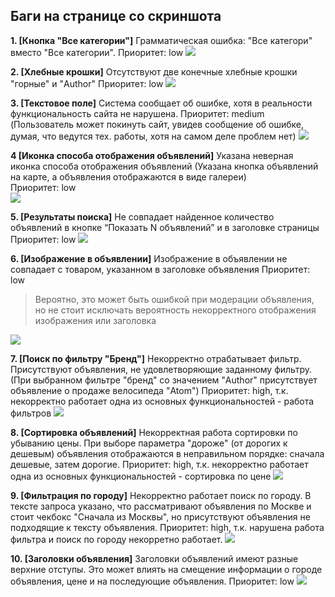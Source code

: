 ## Баги на странице со скриншота

**1. [Кнопка "Все категории"]** Грамматическая ошибка: "Все категори" вместо "Все категории".
Приоритет: low
![](task1_img/b1.png)

**2. [Хлебные крошки]** Отсутствуют две конечные хлебные крошки "горные" и "Author"
Приоритет: low
![](task1_img/b2.png)

**3. [Текстовое поле]** Система сообщает об ошибке, хотя в реальности функциональность сайта не нарушена. 
Приоритет: medium (Пользователь может покинуть сайт, увидев сообщение об ошибке, думая, что ведутся тех. работы, хотя на самом деле проблем нет)
![](task1_img/b3.png)

**4 [Иконка способа отображения объявлений]** Указана неверная иконка способа отображения объявлений (Указана кнопка объявлений на карте, а объявления отображаются в виде галереи)  
Приоритет: low  
![](task1_img/b4.png)

**5. [Результаты поиска]** Не совпадает найденное количество объявлений в кнопке “Показать N объявлений” и в заголовке страницы  
Приоритет: low 
![](task1_img/b5.png)

**6. [Изображение в объявлении]** Изображение в объявлении не совпадает с товаром, указанном в заголовке объявления
Приоритет: low  
>Вероятно, это может быть ошибкой при модерации объявления, но не стоит исключать вероятность некорректного отображения изображения или заголовка

![](Task_1_screenshots/b6.png)

**7. [Поиск по фильтру "Бренд"]** Некорректно отрабатывает фильтр. Присутствуют объявления, не удовлетворяющие заданному фильтру. (При выбранном фильтре "бренд" со значением "Author" присутствует объявление о продаже велосипеда "Atom")
Приоритет: high, т.к. некорректно работает одна из основных функциональностей - работа фильтров
![](task1_img/b7.png)

**8. [Сортировка объявлений]** Некорректная работа сортировки по убыванию цены. При выборе параметра "дороже" (от дорогих к дешевым) объявления отображаются в неправильном порядке: сначала дешевые, затем дорогие.
Приоритет: high, т.к. некорректно работает одна из основных функциональностей - сортировка по цене
![](task1_img/b8.png)

**9. [Фильтрация по городу]** Некорректно работает поиск по городу. В тексте запроса указано, что рассматривают объявления по Москве и стоит чекбокс "Сначала из Москвы", но присутствуют объявления не подходящие к тексту объявления.
Приоритет: high, т.к. нарушена работа фильтра и поиск по городу некорретно работает.
![](task1_img/b9.png)

**10. [Заголовки объявления]** Заголовки объявлений имеют разные верхние отступы. Это может влиять на смещение информации о городе объявления, цене и на последующие объявления. 
Приоритет: low
![](task1_img/b10.png)

